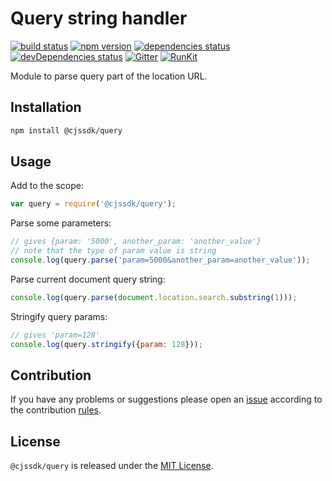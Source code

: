 Query string handler
====================

[![build status](https://img.shields.io/travis/cjssdk/query.svg?style=flat-square)](https://travis-ci.org/cjssdk/query)
[![npm version](https://img.shields.io/npm/v/@cjssdk/query.svg?style=flat-square)](https://www.npmjs.com/package/@cjssdk/query)
[![dependencies status](https://img.shields.io/david/cjssdk/query.svg?style=flat-square)](https://david-dm.org/cjssdk/query)
[![devDependencies status](https://img.shields.io/david/dev/cjssdk/query.svg?style=flat-square)](https://david-dm.org/cjssdk/query?type=dev)
[![Gitter](https://img.shields.io/badge/gitter-join%20chat-blue.svg?style=flat-square)](https://gitter.im/DarkPark/cjssdk)
[![RunKit](https://img.shields.io/badge/RunKit-try-yellow.svg?style=flat-square)](https://npm.runkit.com/@cjssdk/query)


Module to parse query part of the location URL.


## Installation ##

```bash
npm install @cjssdk/query
```


## Usage ##

Add to the scope:

```js
var query = require('@cjssdk/query');
```

Parse some parameters:

```js
// gives {param: '5000', another_param: 'another_value'}
// note that the type of param value is string
console.log(query.parse('param=5000&another_param=another_value'));
```

Parse current document query string:

```js
console.log(query.parse(document.location.search.substring(1)));
```

Stringify query params:

```js
// gives 'param=128'
console.log(query.stringify({param: 128}));
```


## Contribution ##

If you have any problems or suggestions please open an [issue](https://github.com/cjssdk/query/issues)
according to the contribution [rules](.github/contributing.md).


## License ##

`@cjssdk/query` is released under the [MIT License](license.md).
